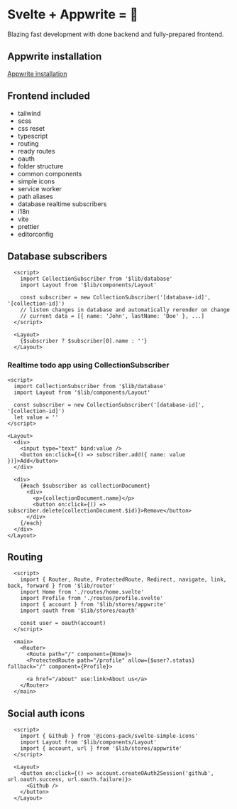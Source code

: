 # Svelte + Appwrite = 🚀

Blazing fast development with done backend and fully-prepared frontend.

## Appwrite installation

[Appwrite installation](https://appwrite.io/docs/installation)

## Frontend included

* tailwind
* scss
* css reset
* typescript
* routing
* ready routes
* oauth
* folder structure
* common components
* simple icons
* service worker
* path aliases
* database realtime subscribers
* i18n
* vite
* prettier
* editorconfig

## Database subscribers

```svelte
  <script>
    import CollectionSubscriber from '$lib/database'
    import Layout from '$lib/components/Layout'

    const subscriber = new CollectionSubscriber('[database-id]', '[collection-id]')
    // listen changes in database and automatically rerender on change
    // current data = [{ name: 'John', lastName: 'Doe' }, ...]
  </script>

  <Layout>
    {$subscriber ? $subscriber[0].name : ''}
  </Layout>
```

### Realtime todo app using CollectionSubscriber

```svelte
<script>
  import CollectionSubscriber from '$lib/database'
  import Layout from '$lib/components/Layout'

  const subscriber = new CollectionSubscriber('[database-id]', '[collection-id]')
  let value = ''
</script>

<Layout>
  <div>
    <input type="text" bind:value />
    <button on:click={() => subscriber.add({ name: value })}>Add</button>
  </div>

  <div>
    {#each $subscriber as collectionDocument}
      <div>
        <p>{collectionDocument.name}</p>
        <button on:click={() => subscriber.delete(collectionDocument.$id)}>Remove</button>
      </div>
    {/each}
  </div>
</Layout>
```

## Routing

```svelte
  <script>
    import { Router, Route, ProtectedRoute, Redirect, navigate, link, back, forward } from '$lib/router'
    import Home from './routes/home.svelte'
    import Profile from './routes/profile.svelte'
    import { account } from '$lib/stores/appwrite'
    import oauth from '$lib/stores/oauth'

    const user = oauth(account)
  </script>

  <main>
    <Router>
      <Route path="/" component={Home}>
      <ProtectedRoute path="/profile" allow={$user?.status} fallback="/" component={Profile}>

      <a href="/about" use:link>About us</a>
    </Router>
  </main>
```

## Social auth icons

```svelte
  <script>
    import { Github } from '@icons-pack/svelte-simple-icons'
    import Layout from '$lib/components/Layout'
    import { account, url } from '$lib/stores/appwrite'
  </script>

  <Layout>
    <button on:click={() => account.createOAuth2Session('github', url.oauth.success, url.oauth.failure)}>
      <Github />
    </button>
  </Layout>
```
